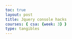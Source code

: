```yaml
---
toc: true
layout: post
title: Jquery console hacks
courses: { csa: {week: 3} }
type: tangibles
---
```




<head>
    <meta charset="UTF-8">
    <meta name="viewport" content="width=device-width, initial-scale=1.0">
    <title>Soccer Players</title>
</head>
<body>
    <div id="player-table-container"></div>
 
 <style>
        
        table {
            width: 80%;
            margin: 0 auto; 
            border-collapse: collapse; 
        }

        th, td {
            border: 1px solid #ddd; 
            padding: 8px; 
            text-align: center; 
        }

        th {
            background-color: #f2f2f2;
        }
        
</style>
   <script>
        
        const soccerPlayers = [
            { name: "Messi", position: "Forward", age: 35, club: "Inter Miami" },
            { name: "Ronaldo", position: "Midfielder", age: 38, club: "Al Nassar" },
            { name: "Iniesta", position: "Midfielder", age: 43, club: "Kobe" },
            { name: "Xavi", position: "Midfielder", age: 40, club: "Barca" },
            { name: "Ramos", position: "Defender", age: 35, club: "Sevilla" },
            { name: "Pedri", position: "Midfielder", age: 20, club: "Barcelona" },
            { name: "Gavi", position: "Midfielder", age: 18, club: "Gavi" },

        ];

        function generatePlayerTable(players) {
            const table = `
                <table>
                    <thead>
                        <tr>
                            <th>Name</th>
                            <th>Position</th>
                            <th>Age</th>
                            <th>Club</th>
                        </tr>
                    </thead>
                    <tbody>
                        ${players.map(player => `
                            <tr>
                                <td>${player.name}</td>
                                <td>${player.position}</td>
                                <td>${player.age}</td>
                                <td>${player.club}</td>
                            </tr>
                        `).join('')}
                    </tbody>
                </table>
            `;
            return table;
        }

        
        const container = document.getElementById("player-table-container");

       
        container.innerHTML = generatePlayerTable(soccerPlayers);
    </script>
</body>

